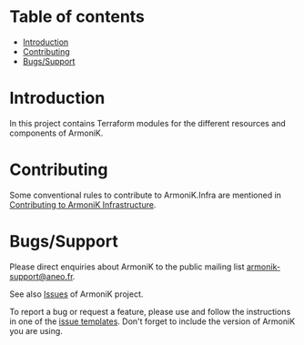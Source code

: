 # Table of contents

- [Introduction](#introduction)
- [Contributing](#contributing)
- [Bugs/Support](#bugssupport)

# Introduction

In this project contains Terraform modules for the different resources and components of ArmoniK.

# Contributing

Some conventional rules to contribute to ArmoniK.Infra are mentioned
in [Contributing to ArmoniK Infrastructure](./CINTRIBUTING.md).

# Bugs/Support

Please direct enquiries about ArmoniK to the public mailing
list [armonik-support@aneo.fr](mailto:armonik-support@aneo.fr).

See also [Issues](https://github.com/aneoconsulting/ArmoniK.Infra/issues) of ArmoniK project.

To report a bug or request a feature, please use and follow the instructions in one of
the [issue templates](https://github.com/aneoconsulting/ArmoniK.Infra/issues/new/choose). Don't forget to include the
version of
ArmoniK you are using.

